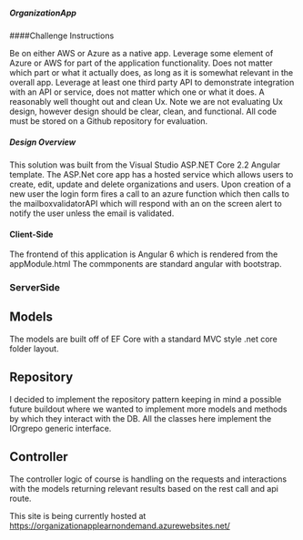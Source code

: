 ##### OrganizationApp

####Challenge Instructions

Be on either AWS or Azure as a native app.
Leverage some element of Azure or AWS for part of the application functionality.  Does not matter which part or what it actually does, as long as it is somewhat relevant in the overall app.
Leverage at least one third party API to demonstrate integration with an API or service, does not matter which one or what it does.
A reasonably well thought out and clean Ux.  Note we are not evaluating Ux design, however design should be clear, clean, and functional.
All code must be stored on a Github repository for evaluation.

##### Design Overview
This solution was built from the Visual Studio ASP.NET Core 2.2 Angular template. The ASP.Net core app has a hosted service which allows users
to create, edit, update and delete organizations and users. Upon creation of a new user the login form fires a call to an azure function which
then calls to the mailboxvalidatorAPI which will respond with an on the screen alert to notify the user unless the email is validated. 

#### Client-Side
The frontend of this application is Angular 6 which is rendered from the appModule.html The commponents are standard angular with bootstrap. 

### ServerSide

## Models
The models are built off of EF Core with a standard MVC style .net core folder layout. 

## Repository
I decided to implement the repository pattern keeping in mind a possible future buildout where we wanted to implement more models and methods by which they interact with the DB. All the classes here implement the IOrgrepo generic interface. 

## Controller
The controller logic of course is handling on the requests and interactions with the models returning relevant results based on the rest call and api route.

This site is being currently hosted at 
https://organizationapplearnondemand.azurewebsites.net/
